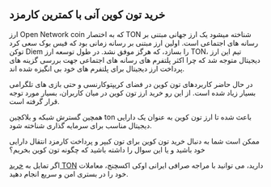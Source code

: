 

## خرید تون کوین آنی با کمترین کارمزد

ارز Open Network coin که به اختصار TON شناخته میشود یک ارز جهانی مبتنی بر رسانه های اجتماعی است. اولین ارز مبتنی بر رسانه زمانی بود که فیس بوک سعی کرد توکن Diem را بسازد، که هرگز موفق نشد. در طول توسعه ارز TON، تیم این ارز دیجیتال متوجه شد که چرا اکثر پلتفرم های رسانه های اجتماعی جهت بررسی گزینه های پرداخت ارز دیجیتال برای پلتفرم های خود بی انگیزه شده اند.
  

در حال حاضر کاربردهای تون کوین در فضای کریپتوکارنسی و حتی بازی های تلگرامی بسیار زیاد شده است. از این رو خرید ارز تون کوین در میان کاربران، بسیار مورد توجه قرار گرفته است.

همچین گسترش شبکه و بلاکچین ton باعث شده تا ارز تون کوین به عنوان یک دارایی دیجیتال مناسب برای سرمایه گذاری شناخته شود.

ممکن است شما به دنبال خرید تون کوین برای تون کیپر و پرداخت کارمزد انتقال دارایی خود باشید و یا این سوال را داشته باشید که چگونه تون کوین بخریم؟

اگر تمایل به [خرید TON](https://ok-ex.io/buy-and-sell/TON/) دارید، می توانید با مراجه صرافی ایرانی اوکی اکسچنج، معاملات خود را در بستری امن و سریع انجام دهید.
